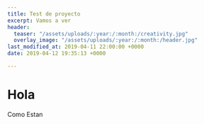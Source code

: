 ```yaml
---
title: Test de proyecto
excerpt: Vamos a ver
header:
  teaser: "/assets/uploads/:year:/:month:/creativity.jpg"
  overlay_image: "/assets/uploads/:year:/:month:/header.jpg"
last_modified_at: 2019-04-11 22:00:00 +0000
date: 2019-04-12 19:35:13 +0000

---
```

# Hola

Como Estan